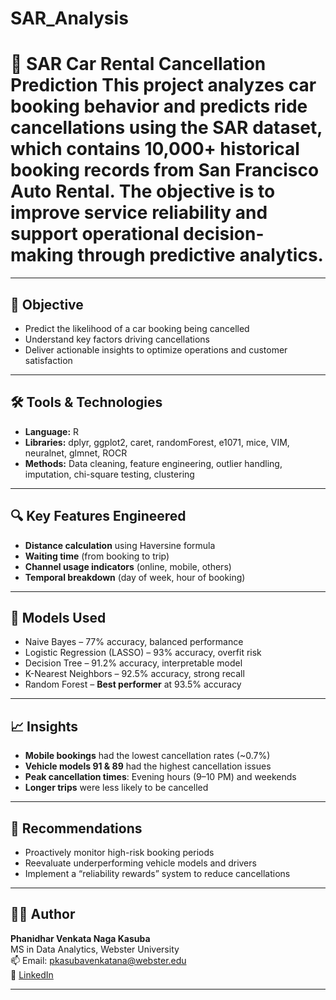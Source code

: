 # SAR_Analysis
# 🚗 SAR Car Rental Cancellation Prediction  This project analyzes car booking behavior and predicts ride cancellations using the SAR dataset, which contains 10,000+ historical booking records from San Francisco Auto Rental. The objective is to improve service reliability and support operational decision-making through predictive analytics.  

---

## 🎯 Objective

- Predict the likelihood of a car booking being cancelled
- Understand key factors driving cancellations
- Deliver actionable insights to optimize operations and customer satisfaction

---

## 🛠️ Tools & Technologies

- **Language:** R
- **Libraries:** dplyr, ggplot2, caret, randomForest, e1071, mice, VIM, neuralnet, glmnet, ROCR
- **Methods:** Data cleaning, feature engineering, outlier handling, imputation, chi-square testing, clustering

---

## 🔍 Key Features Engineered

- **Distance calculation** using Haversine formula
- **Waiting time** (from booking to trip)
- **Channel usage indicators** (online, mobile, others)
- **Temporal breakdown** (day of week, hour of booking)

---

## 🤖 Models Used

- Naive Bayes – 77% accuracy, balanced performance  
- Logistic Regression (LASSO) – 93% accuracy, overfit risk  
- Decision Tree – 91.2% accuracy, interpretable model  
- K-Nearest Neighbors – 92.5% accuracy, strong recall  
- Random Forest – **Best performer** at 93.5% accuracy  

---

## 📈 Insights

- **Mobile bookings** had the lowest cancellation rates (~0.7%)
- **Vehicle models 91 & 89** had the highest cancellation issues
- **Peak cancellation times**: Evening hours (9–10 PM) and weekends
- **Longer trips** were less likely to be cancelled

---

## 🚀 Recommendations

- Proactively monitor high-risk booking periods
- Reevaluate underperforming vehicle models and drivers
- Implement a “reliability rewards” system to reduce cancellations

---

## 👨‍💻 Author

**Phanidhar Venkata Naga Kasuba**  
MS in Data Analytics, Webster University  
📫 Email: pkasubavenkatana@webster.edu  
🔗 [LinkedIn](www.linkedin.com/in/phanidhar-kasuba-venkata-naga)

---
